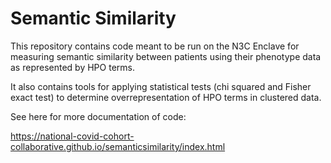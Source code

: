 # Semantic Similarity 

This repository contains code meant to be run on the N3C Enclave for measuring
semantic similarity between patients using their phenotype data as represented by
HPO terms. 

It also contains tools for applying statistical tests (chi squared and Fisher exact test)
to determine overrepresentation of HPO terms in clustered data. 

See here for more documentation of code:

https://national-covid-cohort-collaborative.github.io/semanticsimilarity/index.html
